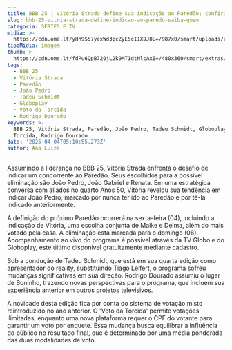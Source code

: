 ```yaml
---
title: BBB 25 | Vitória Strada define sua indicação ao Paredão; confira o alvo
slug: bbb-25-vitria-strada-define-indicao-ao-paredo-saiba-quem
categoria: SÉRIES E TV
midia: >-
  https://cdn.ome.lt/yHh9S57yexWd3pcZyE5cI1X9J8U=/987x0/smart/uploads/conteudo/fotos/bbb25-vitoria-strada-indicacao.jpg
tipoMidia: imagem
thumb: >-
  https://cdn.ome.lt/fdPu6QpB720jL2k9MT1dtNlcAxI=/480x360/smart/extras/conteudos/bbb25-vitoria-strada-indicacao-peq.jpg
tags:
  - BBB 25
  - Vitória Strada
  - Paredão
  - João Pedro
  - Tadeu Schmidt
  - Globoplay
  - Voto da Torcida
  - Rodrigo Dourado
keywords: >-
  BBB 25, Vitória Strada, Paredão, João Pedro, Tadeu Schmidt, Globoplay, Voto da
  Torcida, Rodrigo Dourado
data: '2025-04-04T05:10:55.273Z'
author: Ana Luiza
---
```


Assumindo a liderança no BBB 25, Vitória Strada enfrenta o desafio de indicar um concorrente ao Paredão. Seus escolhidos para a possível eliminação são João Pedro, João Gabriel e Renata. Em uma estratégica conversa com aliados no quarto Anos 50, Vitória revelou sua tendência em indicar João Pedro, marcado por nunca ter ido ao Paredão e por tê-la indicado anteriormente.

A definição do próximo Paredão ocorrerá na sexta-feira (04), incluindo a indicação de Vitória, uma escolha conjunta de Maike e Delma, além do mais votado pela casa. A eliminação está marcada para o domingo (06). Acompanhamento ao vivo do programa é possível através da TV Globo e do Globoplay, este último disponível gratuitamente mediante cadastro.

Sob a condução de Tadeu Schmidt, que está em sua quarta edição como apresentador do reality, substituindo Tiago Leifert, o programa sofreu mudanças significativas em sua direção. Rodrigo Dourado assumiu o lugar de Boninho, trazendo novas perspectivas para o programa, que incluem sua experiência anterior em outros projetos televisivos.

A novidade desta edição fica por conta do sistema de votação misto reintroduzido no ano anterior. O 'Voto da Torcida' permite votações ilimitadas, enquanto uma nova plataforma requer o CPF do votante para garantir um voto por enquete. Essa mudança busca equilibrar a influência do público no resultado final, que é determinado por uma média ponderada das duas modalidades de voto.
